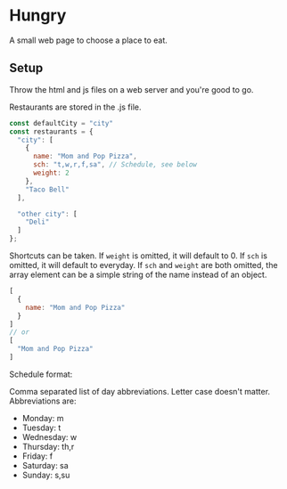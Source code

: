 # Hungry

A small web page to choose a place to eat.

## Setup

Throw the html and js files on a web server and you're good to go.

Restaurants are stored in the .js file.

```js
const defaultCity = "city"
const restaurants = {
  "city": [
    {
      name: "Mom and Pop Pizza",
      sch: "t,w,r,f,sa", // Schedule, see below
      weight: 2
    },
    "Taco Bell"
  ],

  "other city": [
    "Deli"
  ]
};
```

Shortcuts can be taken. If `weight` is omitted, it will default to 0.
If `sch` is omitted, it will default to everyday. If `sch` and `weight` are
both omitted, the array element can be a simple string of the name instead
of an object.

```js
[
  {
    name: "Mom and Pop Pizza"
  }
]
// or
[
  "Mom and Pop Pizza"
]
```

Schedule format:

Comma separated list of day abbreviations.
Letter case doesn't matter. Abbreviations are:

- Monday: m
- Tuesday: t
- Wednesday: w
- Thursday: th,r
- Friday: f
- Saturday: sa
- Sunday: s,su
